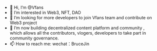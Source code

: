 - 👋 Hi, I’m @Vfans
- 👀 I’m interested in Web3, NFT, DAO
- 🌱 I’m looking for more developers to join Vfans team and contribute on Web3 project
- 💞️ I’m now building decentralized content platform and community , which allows all the contributors, vlogers, developers to take part in community governance. 
- 📫 How to reach me: wechat：BruceJin

<!---
Vfansorg/Vfansorg is a ✨ special ✨ repository because its `README.md` (this file) appears on your GitHub profile.
You can click the Preview link to take a look at your changes.
--->
